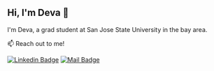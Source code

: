 <!--
**gdevakumar/gdevakumar** is a ✨ _special_ ✨ repository because its `README.md` (this file) appears on your GitHub profile.

Here are some ideas to get you started:

- 🔭 I’m currently working on ...
- 🌱 I’m currently learning ...
- 👯 I’m looking to collaborate on ...
- 🤔 I’m looking for help with ...
- 💬 Ask me about ...
- 📫 How to reach me: ...
- 😄 Pronouns: ...
- ⚡ Fun fact: ...
-->


## Hi, I'm Deva 👋

I'm Deva, a grad student at San Jose State University in the bay area. 

:mailbox: Reach out to me!

[![Linkedin Badge](https://img.shields.io/badge/-Deva_Kumar-0e76a8?style=flat&labelColor=0e76a8&logo=linkedin&logoColor=white)](https://www.linkedin.com/in/gdevakumar/) 
[![Mail Badge](https://img.shields.io/badge/-Deva_Kumar-c0392b?style=flat&labelColor=c0392b&logo=gmail&logoColor=white)](mailto:gdevakumar267@gmail.com)


